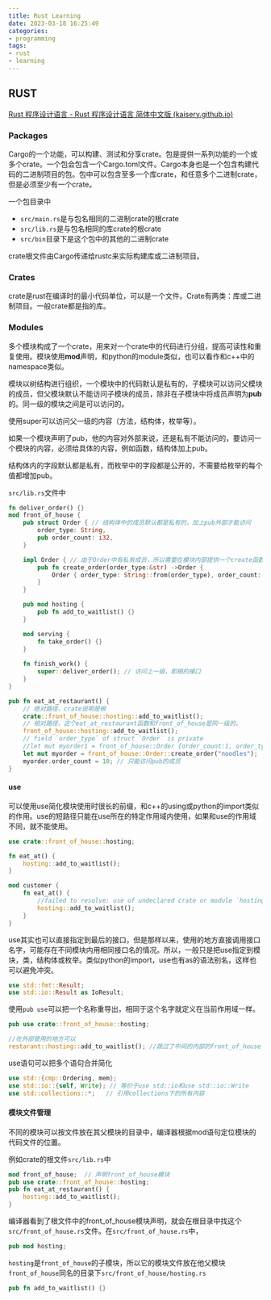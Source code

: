 ```yaml
---
title: Rust Learning
date: 2023-03-18 16:25:49
categories:
- programming
tags:
- rust
- learning
---
```


## RUST 

[Rust 程序设计语言 - Rust 程序设计语言 简体中文版 (kaisery.github.io)](https://kaisery.github.io/trpl-zh-cn/title-page.html)

### Packages

Cargo的一个功能，可以构建、测试和分享crate。包是提供一系列功能的一个或多个crate。一个包会包含一个Cargo.toml文件。Cargo本身也是一个包含构建代码的二进制项目的包。包中可以包含至多一个库crate，和任意多个二进制crate，但是必须至少有一个crate。

一个包目录中

* `src/main.rs`是与包名相同的二进制crate的根crate
* `src/lib.rs`是与包名相同的库crate的根crate
* `src/bin`目录下是这个包中的其他的二进制crate

crate根文件由Cargo传递给rustc来实际构建库或二进制项目。

### Crates

crate是rust在编译时的最小代码单位，可以是一个文件。Crate有两类：库或二进制项目。一般crate都是指的库。

### Modules

多个模块构成了一个crate，用来对一个crate中的代码进行分组，提高可读性和重复使用。模块使用**mod**声明，和python的module类似，也可以看作和c++中的namespace类似。

模块以树结构进行组织，一个模块中的代码默认是私有的，子模块可以访问父模块的成员，但父模块默认不能访问子模块的成员，除非在子模块中将成员声明为**pub**的。同一级的模块之间是可以访问的。

使用super可以访问父一级的内容（方法，结构体，枚举等）。

如果一个模块声明了pub，他的内容对外部来说，还是私有不能访问的，要访问一个模块的内容，必须给具体的内容，例如函数，结构体加上pub。

结构体内的字段默认都是私有，而枚举中的字段都是公开的，不需要给枚举的每个值都增加pub。

`src/lib.rs`文件中

```rust
fn deliver_order() {}
mod front_of_house {
    pub struct Order { // 结构体中的成员默认都是私有的，加上pub外部才能访问
        order_type: String,
        pub order_count: i32,
    }

    impl Order { // 由于Order中有私有成员，所以需要在模块内部提供一个create函数创建Order对象
        pub fn create_order(order_type:&str) ->Order {
            Order { order_type: String::from(order_type), order_count: 1 }
        }
    }

    pub mod hosting {
        pub fn add_to_waitlist() {}
    }

    mod serving {
        fn take_order() {}
    }
    
    fn finish_work() {
        super::deliver_order(); // 访问上一级，即根的接口
    }
}

pub fn eat_at_restaurant() {
    // 绝对路径，crate说明是根
    crate::front_of_house::hosting::add_to_waitlist();
	// 相对路径，这个eat_at_restaurant函数和front_of_house是同一级的。
    front_of_house::hosting::add_to_waitlist();
    // field `order_type` of struct `Order` is private
    //let mut myorder1 = front_of_house::Order {order_count:1, order_type:String::from("food"),}; 
    let mut myorder = front_of_house::Order::create_order("noodles");
    myorder.order_count = 10; // 只能访问pub的成员
}
```

#### use

可以使用use简化模块使用时很长的前缀，和c++的using或python的import类似的作用。use的短路径只能在use所在的特定作用域内使用，如果和use的作用域不同，就不能使用。

```rust
use crate::front_of_house::hosting;

fn eat_at() {
    hosting::add_to_waitlist();
}

mod customer {
    fn eat_at() {
        //failed to resolve: use of undeclared crate or module `hosting`use of undeclared crate or module `hosting`
        hosting::add_to_waitlist();
    }
}
```

use其实也可以直接指定到最后的接口，但是那样以来，使用的地方直接调用接口名字，可能存在不同模块内用相同接口名的情况。所以，一般只是把use指定到模块，类，结构体或枚举。类似python的import，use也有as的语法别名，这样也可以避免冲突。

```rust
use std::fmt::Result;
use std::io::Result as IoResult;
```

使用`pub use`可以把一个名称重导出，相同于这个名字就定义在当前作用域一样。

```rust
pub use crate::front_of_house::hosting;

//在外部使用的地方可以
restarant::hosting::add_to_waitlist(); //跳过了中间的内部的front_of_house
```

use语句可以把多个语句合并简化

```rust
use std::{cmp::Ordering, mem};
use std::io::{self, Write}; // 等价于use std::io和use std::io::Write
use std::collections::*;   // 引用collections下的所有内容
```

#### 模块文件管理

不同的模块可以按文件放在其父模块的目录中，编译器根据mod语句定位模块的代码文件的位置。

例如crate的根文件`src/lib.rs`中

```rust
mod front_of_house;  // 声明front_of_house模块
pub use crate::front_of_house::hosting;
pub fn eat_at_restaurant() {
    hosting::add_to_waitlist();
}
```

编译器看到了根文件中的front_of_house模块声明，就会在根目录中找这个`src/front_of_house.rs`文件。在`src/front_of_house.rs`中，

```rust
pub mod hosting;
```

`hosting`是`front_of_house`的子模块，所以它的模块文件放在他父模块`front_of_house`同名的目录下`src/front_of_house/hosting.rs`

```rust
pub fn add_to_waitlist() {}
```



